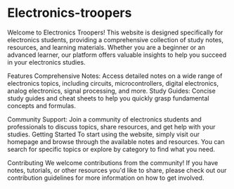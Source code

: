 # Electronics-troopers

Welcome to Electronics Troopers! This website is designed specifically for electronics students, providing a comprehensive collection of study notes, resources, and learning materials. Whether you are a beginner or an advanced learner, our platform offers valuable insights to help you succeed in your electronics studies.

Features
Comprehensive Notes: Access detailed notes on a wide range of electronics topics, including circuits, microcontrollers, digital electronics, analog electronics, signal processing, and more.
Study Guides: Concise study guides and cheat sheets to help you quickly grasp fundamental concepts and formulas.

Community Support: Join a community of electronics students and professionals to discuss topics, share resources, and get help with your studies.
Getting Started
To start using the website, simply visit our homepage and browse through the available notes and resources. You can search for specific topics or explore by category to find what you need.

Contributing
We welcome contributions from the community! If you have notes, tutorials, or other resources you'd like to share, please check out our contribution guidelines for more information on how to get involved.

